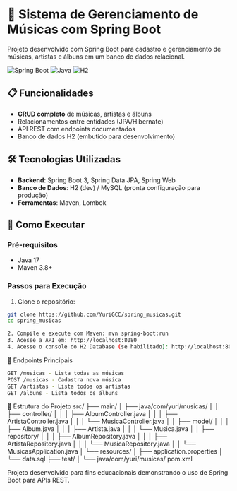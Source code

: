 # 🎵 Sistema de Gerenciamento de Músicas com Spring Boot

Projeto desenvolvido com Spring Boot para cadastro e gerenciamento de músicas, artistas e álbuns em um banco de dados relacional.

![Spring Boot](https://img.shields.io/badge/Spring_Boot-3.1.5-green.svg)
![Java](https://img.shields.io/badge/Java-17-orange.svg)
![H2](https://img.shields.io/badge/Database-H2-blue.svg)

## 📋 Funcionalidades
- **CRUD completo** de músicas, artistas e álbuns
- Relacionamentos entre entidades (JPA/Hibernate)
- API REST com endpoints documentados
- Banco de dados H2 (embutido para desenvolvimento)

## 🛠️ Tecnologias Utilizadas
- **Backend**: Spring Boot 3, Spring Data JPA, Spring Web
- **Banco de Dados**: H2 (dev) / MySQL (pronta configuração para produção)
- **Ferramentas**: Maven, Lombok

## 🚀 Como Executar
### Pré-requisitos
- Java 17
- Maven 3.8+

### Passos para Execução
1. Clone o repositório:
```bash
git clone https://github.com/YuriGCC/spring_musicas.git
cd spring_musicas

2. Compile e execute com Maven: mvn spring-boot:run
3. Acesse a API em: http://localhost:8080
4. Acesse o console do H2 Database (se habilitado): http://localhost:8080/h2-console
```

📌 Endpoints Principais
```bash
GET /musicas - Lista todas as músicas
POST /musicas - Cadastra nova música
GET /artistas - Lista todos os artistas
GET /albuns - Lista todos os álbuns
```

📂 Estrutura do Projeto
src/
├── main/
│   ├── java/com/yuri/musicas/
│   │   ├── controller/
│   │   │   ├── AlbumController.java
│   │   │   ├── ArtistaController.java
│   │   │   └── MusicaController.java
│   │   ├── model/
│   │   │   ├── Album.java
│   │   │   ├── Artista.java
│   │   │   └── Musica.java
│   │   ├── repository/
│   │   │   ├── AlbumRepository.java
│   │   │   ├── ArtistaRepository.java
│   │   │   └── MusicaRepository.java
│   │   └── MusicasApplication.java
│   └── resources/
│       ├── application.properties
│       └── data.sql
├── test/
│   └── java/com/yuri/musicas/
pom.xml

Projeto desenvolvido para fins educacionais demonstrando o uso de Spring Boot para APIs REST.
